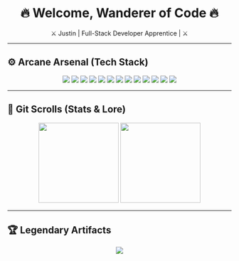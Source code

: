 <h1 align="center">🔥 Welcome, Wanderer of Code 🔥</h1>

<p align="center">
  ⚔️ Justin | Full-Stack Developer Apprentice | ⚔️  
</p>

---

## ⚙️ Arcane Arsenal (Tech Stack)

<p align="center">
  <img src="https://img.shields.io/badge/HTML5-E34F26?style=for-the-badge&logo=html5&logoColor=white" />
  <img src="https://img.shields.io/badge/CSS3-1572B6?style=for-the-badge&logo=css3&logoColor=white" />
  <img src="https://img.shields.io/badge/JavaScript-F7DF1E?style=for-the-badge&logo=javascript&logoColor=black" />
  <img src="https://img.shields.io/badge/React-20232A?style=for-the-badge&logo=react&logoColor=61DAFB" />
  <img src="https://img.shields.io/badge/Node.js-339933?style=for-the-badge&logo=node.js&logoColor=white" />
  <img src="https://img.shields.io/badge/MongoDB-47A248?style=for-the-badge&logo=mongodb&logoColor=white" />
  <img src="https://img.shields.io/badge/Python-3776AB?style=for-the-badge&logo=python&logoColor=white" />
  <img src="https://img.shields.io/badge/PHP-8892BF?style=for-the-badge&logo=php&logoColor=white" />
  <img src="https://img.shields.io/badge/CSharp-239120?style=for-the-badge&logo=c-sharp&logoColor=white" />
  <img src="https://img.shields.io/badge/MySQL-005C84?style=for-the-badge&logo=mysql&logoColor=white" />
  <img src="https://img.shields.io/badge/VS_Code-007ACC?style=for-the-badge&logo=visual-studio-code&logoColor=white" />
  <img src="https://img.shields.io/badge/Git-F05032?style=for-the-badge&logo=git&logoColor=white" />
  <img src="https://img.shields.io/badge/GitHub-181717?style=for-the-badge&logo=github&logoColor=white" />
</p>

---

## 📜 Git Scrolls (Stats & Lore)

<p align="center">
  <img src="https://github-readme-stats.vercel.app/api?username=Justin322322&show_icons=true&theme=radical&title_color=ff5555&icon_color=ff5555&text_color=ffffff&bg_color=0d1117" height="180px" />
  <img src="https://github-readme-stats.vercel.app/api/top-langs/?username=Justin322322&layout=compact&theme=radical&title_color=ff5555&text_color=ffffff&bg_color=0d1117" height="180px" />
</p>

---

## 🏆 Legendary Artifacts

<p align="center">
  <img src="https://github-profile-trophy.vercel.app/?username=Justin322322&theme=darkhub&margin-w=15&no-frame=true" />
</p>
